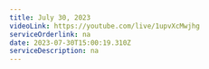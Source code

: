 ```yaml
---
title: July 30, 2023
videoLink: https://youtube.com/live/1upvXcMwjhg
serviceOrderlink: na
date: 2023-07-30T15:00:19.310Z
serviceDescription: n﻿a
---
```

